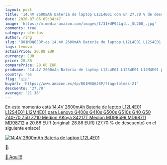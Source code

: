 ```yaml
---
layout: post
title: '14.4V 2600mAh Bateria de laptop L12L4E01 con un 27.70 % de descuento'
date: 2020-07-06 09:34:47
image: 'https://m.media-amazon.com/images/I/31+UP94LqtL._SL200_.jpg'
comments: true
category: ofertas
author: ring
slug: 'B01M0Q6J8P-es 14.4V 2600mAh Bateria de laptop L12L4E01 L12S4E01 L12M4E01...'
tags: lenovo
actualPrice: 20.88 EUR
currency: EUR
price: 20.88
comparePrice: 28.88 EUR
prodname: '14.4V 2600mAh Bateria de laptop L12L4E01 L12S4E01 L12M4E01 para Lenovo G400s G410s G500s G510s G40 G50 Z40-70 Z50 Z710 Medion AKoya S4217T Medion MD98599 MD98711 MD98712'
country: 'es'
flag: '🇪🇸'
buyurl: 'https://www.amazon.es/dp/B01M0Q6J8P/?tag=tolees-21'
descuento: '27.70'
average: '21.38'
---
```


En este momento está [14.4V 2600mAh Bateria de laptop L12L4E01 L12S4E01 L12M4E01 para Lenovo G400s G410s G500s G510s G40 G50 Z40-70 Z50 Z710 Medion AKoya S4217T Medion MD98599 MD98711 MD98712](https://www.amazon.es/dp/B01M0Q6J8P/?tag=tolees-21) a 20.88 EUR (original: 28.88 EUR) (27.70 %  de descuento) en el siguiente enlace!

[![14.4V 2600mAh Bateria de laptop L12L4E01](https://m.media-amazon.com/images/I/31+UP94LqtL._SL200_.jpg)](https://www.amazon.es/dp/B01M0Q6J8P/?tag=tolees-21)

🔎:


[🛒 Aquí!!!](https://www.amazon.es/dp/B01M0Q6J8P/?tag=tolees-21)
